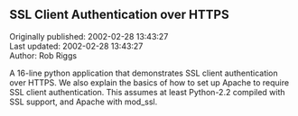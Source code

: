## SSL Client Authentication over HTTPS  
Originally published: 2002-02-28 13:43:27  
Last updated: 2002-02-28 13:43:27  
Author: Rob Riggs  
  
A 16-line python application that demonstrates SSL client authentication over HTTPS. We also explain the basics of how to set up Apache to require SSL client authentication. This assumes at least Python-2.2 compiled with SSL support, and Apache with mod_ssl.